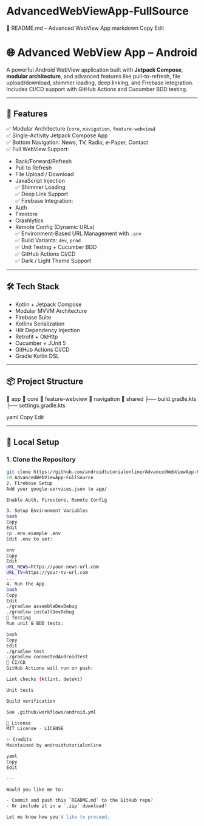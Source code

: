 # AdvancedWebViewApp-FullSource


📘 README.md – Advanced WebView App
markdown
Copy
Edit
# 🌐 Advanced WebView App – Android

A powerful Android WebView application built with **Jetpack Compose**, **modular architecture**, and advanced features like pull-to-refresh, file upload/download, shimmer loading, deep linking, and Firebase integration. Includes CI/CD support with GitHub Actions and Cucumber BDD testing.

---

## 🚀 Features

✅ Modular Architecture (`core`, `navigation`, `feature-webview`)  
✅ Single-Activity Jetpack Compose App  
✅ Bottom Navigation: News, TV, Radio, e-Paper, Contact  
✅ Full WebView Support:
- Back/Forward/Refresh
- Pull to Refresh
- File Upload / Download
- JavaScript Injection  
✅ Shimmer Loading  
✅ Deep Link Support  
✅ Firebase Integration:
- Auth
- Firestore
- Crashlytics
- Remote Config (Dynamic URLs)  
✅ Environment-Based URL Management with `.env`  
✅ Build Variants: `dev`, `prod`  
✅ Unit Testing + Cucumber BDD  
✅ GitHub Actions CI/CD  
✅ Dark / Light Theme Support  

---

## 🛠️ Tech Stack

- Kotlin + Jetpack Compose  
- Modular MVVM Architecture  
- Firebase Suite  
- Kotlinx Serialization  
- Hilt Dependency Injection  
- Retrofit + OkHttp  
- Cucumber + JUnit 5  
- GitHub Actions CI/CD  
- Gradle Kotlin DSL  

---

## 📦 Project Structure

📁 app
📁 core
📁 feature-webview
📁 navigation
📁 shared
├── build.gradle.kts
├── settings.gradle.kts

yaml
Copy
Edit

---

## 🔧 Local Setup

### 1. Clone the Repository

```bash
git clone https://github.com/androidtutorialonline/AdvancedWebViewApp-FullSource.git
cd AdvancedWebViewApp-FullSource
2. Firebase Setup
Add your google-services.json to app/

Enable Auth, Firestore, Remote Config

3. Setup Environment Variables
bash
Copy
Edit
cp .env.example .env
Edit .env to set:

env
Copy
Edit
URL_NEWS=https://your-news-url.com
URL_TV=https://your-tv-url.com
...
4. Run the App
bash
Copy
Edit
./gradlew assembleDevDebug
./gradlew installDevDebug
🧪 Testing
Run unit & BDD tests:

bash
Copy
Edit
./gradlew test
./gradlew connectedAndroidTest
🤖 CI/CD
GitHub Actions will run on push:

Lint checks (ktlint, detekt)

Unit tests

Build verification

See .github/workflows/android.yml

📄 License
MIT License - LICENSE

✨ Credits
Maintained by androidtutorialonline

yaml
Copy
Edit

---

Would you like me to:

- Commit and push this `README.md` to the GitHub repo?
- Or include it in a `.zip` download?

Let me know how you'd like to proceed.
